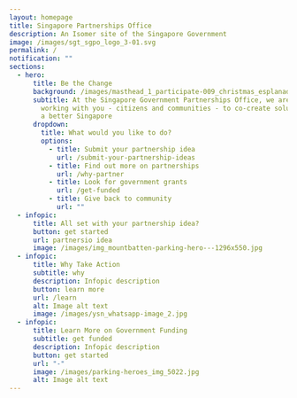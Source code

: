 ```yaml
---
layout: homepage
title: Singapore Partnerships Office
description: An Isomer site of the Singapore Government
image: /images/sgt_sgpo_logo_3-01.svg
permalink: /
notification: ""
sections:
  - hero:
      title: Be the Change
      background: /images/masthead_1_participate-009_christmas_esplanadewaterfront.jpg
      subtitle: At the Singapore Government Partnerships Office, we are dedicated to
        working with you - citizens and communities - to co-create solutions for
        a better Singapore
      dropdown:
        title: What would you like to do?
        options:
          - title: Submit your partnership idea
            url: /submit-your-partnership-ideas
          - title: Find out more on partnerships
            url: /why-partner
          - title: Look for government grants
            url: /get-funded
          - title: Give back to community
            url: ""
  - infopic:
      title: All set with your partnership idea?
      button: get started
      url: partnersio idea
      image: /images/img_mountbatten-parking-hero---1296x550.jpg
  - infopic:
      title: Why Take Action
      subtitle: why
      description: Infopic description
      button: learn more
      url: /learn
      alt: Image alt text
      image: /images/ysn_whatsapp-image_2.jpg
  - infopic:
      title: Learn More on Government Funding
      subtitle: get funded
      description: Infopic description
      button: get started
      url: "-"
      image: /images/parking-heroes_img_5022.jpg
      alt: Image alt text
---
```

